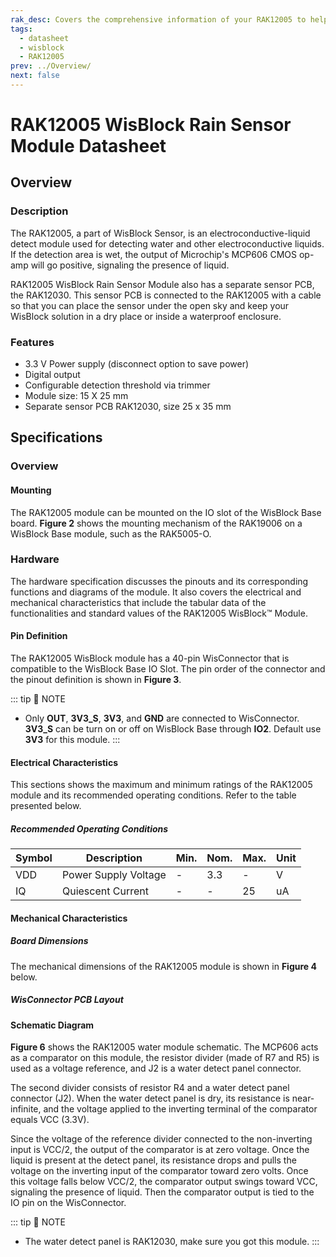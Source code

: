 ```yaml
---
rak_desc: Covers the comprehensive information of your RAK12005 to help you in using it. This information includes technical specifications, characteristics, and requirements, and it also discusses the device components.
tags:
  - datasheet
  - wisblock
  - RAK12005
prev: ../Overview/
next: false
---
```


# RAK12005 WisBlock Rain Sensor Module Datasheet

## Overview

### Description

The RAK12005, a part of WisBlock Sensor, is an electroconductive-liquid detect module used for detecting water and other electroconductive liquids. If the detection area is wet, the output of Microchip's MCP606 CMOS op-amp will go positive, signaling the presence of liquid.

RAK12005 WisBlock Rain Sensor Module also has a separate sensor PCB, the RAK12030. This sensor PCB is connected to the RAK12005 with a cable so that you can place the sensor under the open sky and keep your WisBlock solution in a dry place or inside a waterproof enclosure.

<rk-img
  src="/assets/images/wisblock/rak12005/datasheet/rak12030_module.png"
  width="20%"
  caption="RAK12030 Module"
/>

### Features

- 3.3&nbsp;V Power supply (disconnect option to save power)
- Digital output
- Configurable detection threshold via trimmer
- Module size: 15 X 25&nbsp;mm
- Separate sensor PCB RAK12030, size 25 x 35&nbsp;mm

## Specifications

### Overview 

#### Mounting

The RAK12005 module can be mounted on the IO slot of the WisBlock Base board. **Figure 2** shows the mounting mechanism of the RAK19006 on a WisBlock Base module, such as the RAK5005-O.

<rk-img
  src="/assets/images/wisblock/rak12005/datasheet/mounting-mechanism.png"
  width="60%"
  caption="RAK12005 mounting mechanism on a WisBlock Base module"
/>

### Hardware

The hardware specification discusses the pinouts and its corresponding functions and diagrams of the module. It also covers the electrical and mechanical characteristics that include the tabular data of the functionalities and standard values of the RAK12005 WisBlock™ Module.

#### Pin Definition

The RAK12005 WisBlock module has a 40-pin WisConnector that is compatible to the WisBlock Base IO Slot. The pin order of the connector and the pinout definition is shown in **Figure 3**. 

<rk-img
  src="/assets/images/wisblock/rak12005/datasheet/rak12005-pinout.svg"
  width="80%"
  caption="RAK12005 WisBlock Rain Sensor Pinout"
/>

::: tip 📝 NOTE
- Only **OUT**, **3V3_S**, **3V3**, and **GND** are connected to WisConnector. **3V3_S** can be turn on or off on WisBlock Base through **IO2**. Default use **3V3** for this module.
:::  

#### Electrical Characteristics

This sections shows the maximum and minimum ratings of the RAK12005 module and its recommended operating conditions. Refer to the table presented below.

##### Recommended Operating Conditions

| Symbol | Description          | Min. | Nom. | Max. | Unit |
| ------ | -------------------- | ---- | ---- | ---- | ---- |
| VDD    | Power Supply Voltage | -    | 3.3  | -    | V    |
| IQ     | Quiescent Current    | -    | -    | 25   | uA   |

#### Mechanical Characteristics

##### Board Dimensions

The mechanical dimensions of the RAK12005 module is shown in **Figure 4** below.

<rk-img
  src="/assets/images/wisblock/rak12005/datasheet/mechanical-dimensions.png"
  width="75%"
  caption="RAK12005 Mechanical Dimensions"
/>

##### WisConnector PCB Layout

<rk-img
  src="/assets/images/wisblock/rak12005/datasheet/wisconnector-pcb.png"
  width="100%"
  caption="WisConnector PCB footprint and recommendations"
/>

#### Schematic Diagram

**Figure 6** shows the RAK12005 water module schematic. The MCP606 acts as a comparator on this module, the resistor divider (made of R7 and R5) is used as a voltage reference, and J2 is a water detect panel connector. 

The second divider consists of resistor R4 and a water detect panel connector (J2). When the water detect panel is dry, its resistance is near-infinite, and the voltage applied to the inverting terminal of the comparator equals VCC (3.3V). 

Since the voltage of the reference divider connected to the non-inverting input is VCC/2, the output of the comparator is at zero voltage. Once the liquid is present at the detect panel, its resistance drops and pulls the voltage on the inverting input of the comparator toward zero volts. Once this voltage falls below VCC/2, the comparator output swings toward VCC, signaling the presence of liquid. Then the comparator output is tied to the IO pin on the WisConnector.

<rk-img
  src="/assets/images/wisblock/rak12005/datasheet/rak12005-schematic.png"
  width="100%"
  caption="RAK12005 WisBlock Module Schematics"
/>

::: tip 📝 NOTE
- The water detect panel is RAK12030, make sure you got this module.
::: 